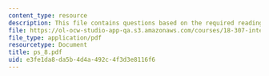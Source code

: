 ```yaml
---
content_type: resource
description: This file contains questions based on the required readings for the course.
file: https://ol-ocw-studio-app-qa.s3.amazonaws.com/courses/18-307-integral-equations-spring-2006/e3fe1da8da5b4d4a492c4f3d3e8116f6_ps_8.pdf
file_type: application/pdf
resourcetype: Document
title: ps_8.pdf
uid: e3fe1da8-da5b-4d4a-492c-4f3d3e8116f6
---
```

